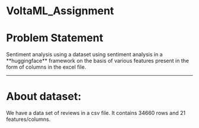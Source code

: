 # VoltaML_Assignment

<h1>Problem Statement</h1>
Sentiment analysis using a dataset using sentiment analysis in a **huggingface** framework on the basis of various features present in the form of columns in the excel file.

<hr>


<h1>About dataset:</h1>
We have a data set of reviews in a csv file. It contains 34660 rows and 21 features/columns.

